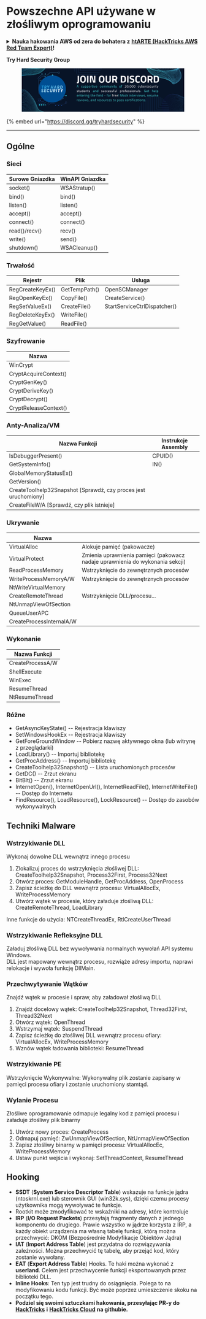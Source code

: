# Powszechne API używane w złośliwym oprogramowaniu

<details>

<summary><strong>Nauka hakowania AWS od zera do bohatera z</strong> <a href="https://training.hacktricks.xyz/courses/arte"><strong>htARTE (HackTricks AWS Red Team Expert)</strong></a><strong>!</strong></summary>

Inne sposoby wsparcia HackTricks:

* Jeśli chcesz zobaczyć swoją **firmę reklamowaną w HackTricks** lub **pobrać HackTricks w formacie PDF**, sprawdź [**PLANY SUBSKRYPCYJNE**](https://github.com/sponsors/carlospolop)!
* Zdobądź [**oficjalne gadżety PEASS & HackTricks**](https://peass.creator-spring.com)
* Odkryj [**Rodzinę PEASS**](https://opensea.io/collection/the-peass-family), naszą kolekcję ekskluzywnych [**NFT**](https://opensea.io/collection/the-peass-family)
* **Dołącz do** 💬 [**grupy Discord**](https://discord.gg/hRep4RUj7f) lub [**grupy telegramowej**](https://t.me/peass) lub **śledź** nas na **Twitterze** 🐦 [**@carlospolopm**](https://twitter.com/hacktricks\_live)**.**
* **Podziel się swoimi sztuczkami hakerskimi, przesyłając PR-y do** [**HackTricks**](https://github.com/carlospolop/hacktricks) i [**HackTricks Cloud**](https://github.com/carlospolop/hacktricks-cloud) na GitHubie.

</details>

**Try Hard Security Group**

<figure><img src="../.gitbook/assets/telegram-cloud-document-1-5159108904864449420.jpg" alt=""><figcaption></figcaption></figure>

{% embed url="https://discord.gg/tryhardsecurity" %}

***

## Ogólne

### Sieci

| Surowe Gniazdka | WinAPI Gniazdka |
| --------------- | --------------- |
| socket()        | WSAStratup()    |
| bind()          | bind()          |
| listen()        | listen()        |
| accept()        | accept()        |
| connect()       | connect()       |
| read()/recv()   | recv()          |
| write()         | send()          |
| shutdown()      | WSACleanup()    |

### Trwałość

| Rejestr            | Plik           | Usługa                       |
| ------------------ | -------------- | ---------------------------- |
| RegCreateKeyEx()   | GetTempPath()  | OpenSCManager                |
| RegOpenKeyEx()     | CopyFile()     | CreateService()              |
| RegSetValueEx()    | CreateFile()   | StartServiceCtrlDispatcher() |
| RegDeleteKeyEx()   | WriteFile()    |                              |
| RegGetValue()      | ReadFile()     |                              |

### Szyfrowanie

| Nazwa                 |
| ---------------------- |
| WinCrypt              |
| CryptAcquireContext() |
| CryptGenKey()         |
| CryptDeriveKey()      |
| CryptDecrypt()        |
| CryptReleaseContext() |

### Anty-Analiza/VM

| Nazwa Funkcji                                            | Instrukcje Assembly |
| -------------------------------------------------------- | ------------------- |
| IsDebuggerPresent()                                      | CPUID()             |
| GetSystemInfo()                                          | IN()                |
| GlobalMemoryStatusEx()                                   |                     |
| GetVersion()                                             |                     |
| CreateToolhelp32Snapshot \[Sprawdź, czy proces jest uruchomiony] |                     |
| CreateFileW/A \[Sprawdź, czy plik istnieje]              |                     |

### Ukrywanie

| Nazwa                    |                                                                            |
| ------------------------ | -------------------------------------------------------------------------- |
| VirtualAlloc             | Alokuje pamięć (pakowacze)                                                |
| VirtualProtect           | Zmienia uprawnienia pamięci (pakowacz nadaje uprawnienia do wykonania sekcji) |
| ReadProcessMemory        | Wstrzyknięcie do zewnętrznych procesów                                    |
| WriteProcessMemoryA/W    | Wstrzyknięcie do zewnętrznych procesów                                    |
| NtWriteVirtualMemory     |                                                                            |
| CreateRemoteThread       | Wstrzyknięcie DLL/procesu...                                              |
| NtUnmapViewOfSection     |                                                                            |
| QueueUserAPC             |                                                                            |
| CreateProcessInternalA/W |                                                                            |

### Wykonanie

| Nazwa Funkcji    |
| ---------------- |
| CreateProcessA/W |
| ShellExecute     |
| WinExec          |
| ResumeThread     |
| NtResumeThread   |

### Różne

* GetAsyncKeyState() -- Rejestracja klawiszy
* SetWindowsHookEx -- Rejestracja klawiszy
* GetForeGroundWindow -- Pobierz nazwę aktywnego okna (lub witrynę z przeglądarki)
* LoadLibrary() -- Importuj bibliotekę
* GetProcAddress() -- Importuj bibliotekę
* CreateToolhelp32Snapshot() -- Lista uruchomionych procesów
* GetDC() -- Zrzut ekranu
* BitBlt() -- Zrzut ekranu
* InternetOpen(), InternetOpenUrl(), InternetReadFile(), InternetWriteFile() -- Dostęp do Internetu
* FindResource(), LoadResource(), LockResource() -- Dostęp do zasobów wykonywalnych

## Techniki Malware

### Wstrzykiwanie DLL

Wykonaj dowolne DLL wewnątrz innego procesu

1. Zlokalizuj proces do wstrzyknięcia złośliwej DLL: CreateToolhelp32Snapshot, Process32First, Process32Next
2. Otwórz proces: GetModuleHandle, GetProcAddress, OpenProcess
3. Zapisz ścieżkę do DLL wewnątrz procesu: VirtualAllocEx, WriteProcessMemory
4. Utwórz wątek w procesie, który załaduje złośliwą DLL: CreateRemoteThread, LoadLibrary

Inne funkcje do użycia: NTCreateThreadEx, RtlCreateUserThread

### Wstrzykiwanie Refleksyjne DLL

Załaduj złośliwą DLL bez wywoływania normalnych wywołań API systemu Windows.\
DLL jest mapowany wewnątrz procesu, rozwiąże adresy importu, naprawi relokacje i wywoła funkcję DllMain.

### Przechwytywanie Wątków

Znajdź wątek w procesie i spraw, aby załadował złośliwą DLL

1. Znajdź docelowy wątek: CreateToolhelp32Snapshot, Thread32First, Thread32Next
2. Otwórz wątek: OpenThread
3. Wstrzymaj wątek: SuspendThread
4. Zapisz ścieżkę do złośliwej DLL wewnątrz procesu ofiary: VirtualAllocEx, WriteProcessMemory
5. Wznów wątek ładowania biblioteki: ResumeThread

### Wstrzykiwanie PE

Wstrzyknięcie Wykonywalne: Wykonywalny plik zostanie zapisany w pamięci procesu ofiary i zostanie uruchomiony stamtąd.

### Wylanie Procesu

Złośliwe oprogramowanie odmapuje legalny kod z pamięci procesu i załaduje złośliwy plik binarny

1. Utwórz nowy proces: CreateProcess
2. Odmapuj pamięć: ZwUnmapViewOfSection, NtUnmapViewOfSection
3. Zapisz złośliwy binarny w pamięci procesu: VirtualAllocEc, WriteProcessMemory
4. Ustaw punkt wejścia i wykonaj: SetThreadContext, ResumeThread

## Hooking

* **SSDT** (**System Service Descriptor Table**) wskazuje na funkcje jądra (ntoskrnl.exe) lub sterownik GUI (win32k.sys), dzięki czemu procesy użytkownika mogą wywoływać te funkcje.
* Rootkit może zmodyfikować te wskaźniki na adresy, które kontroluje
* **IRP** (**I/O Request Packets**) przesyłają fragmenty danych z jednego komponentu do drugiego. Prawie wszystko w jądrze korzysta z IRP, a każdy obiekt urządzenia ma własną tabelę funkcji, którą można przechwycić: DKOM (Bezpośrednie Modyfikacje Obiektów Jądra)
* **IAT** (**Import Address Table**) jest przydatna do rozwiązywania zależności. Można przechwycić tę tabelę, aby przejąć kod, który zostanie wywołany.
* **EAT** (**Export Address Table**) Hooks. Te haki można wykonać z **userland**. Celem jest przechwycenie funkcji eksportowanych przez biblioteki DLL.
* **Inline Hooks**: Ten typ jest trudny do osiągnięcia. Polega to na modyfikowaniu kodu funkcji. Być może poprzez umieszczenie skoku na początku tego.
* **Podziel się swoimi sztuczkami hakowania, przesyłając PR-y do** [**HackTricks**](https://github.com/carlospolop/hacktricks) **i** [**HackTricks Cloud**](https://github.com/carlospolop/hacktricks-cloud) **na githubie.**
